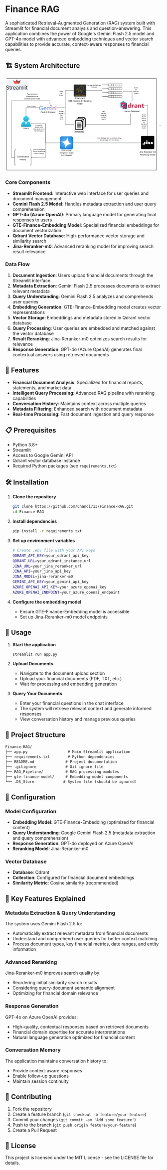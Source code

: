 
# Finance RAG

A sophisticated Retrieval-Augmented Generation (RAG) system built with Streamlit for financial document analysis and question-answering. This application combines the power of Google's Gemini Flash 2.5 model and GPT-4o model with advanced embedding techniques and vector search capabilities to provide accurate, context-aware responses to financial queries.

## 🏗️ System Architecture

![FinanceRAG System Architecture](https://github.com/Chandi713/Finance-RAG/blob/main/FinanceRAG%20System%20Architecture%20(2).jpeg)

### Core Components

- **Streamlit Frontend**: Interactive web interface for user queries and document management
- **Gemini Flash 2.5 Model**: Handles metadata extraction and user query comprehension
- **GPT-4o (Azure OpenAI)**: Primary language model for generating final responses to users
- **GTE-Finance-Embedding Model**: Specialized financial embeddings for document vectorization
- **Qdrant Vector Database**: High-performance vector storage and similarity search
- **Jina-Reranker-m0**: Advanced reranking model for improving search result relevance

### Data Flow

1. **Document Ingestion**: Users upload financial documents through the Streamlit interface
2. **Metadata Extraction**: Gemini Flash 2.5 processes documents to extract relevant metadata
3. **Query Understanding**: Gemini Flash 2.5 analyzes and comprehends user queries
4. **Embedding Generation**: GTE-Finance-Embedding model creates vector representations
5. **Vector Storage**: Embeddings and metadata stored in Qdrant vector database
6. **Query Processing**: User queries are embedded and matched against the vector database
7. **Result Reranking**: Jina-Reranker-m0 optimizes search results for relevance
8. **Response Generation**: GPT-4o (Azure OpenAI) generates final contextual answers using retrieved documents

## 🚀 Features

- **Financial Document Analysis**: Specialized for financial reports, statements, and market data
- **Intelligent Query Processing**: Advanced RAG pipeline with reranking capabilities
- **Conversation History**: Maintains context across multiple queries
- **Metadata Filtering**: Enhanced search with document metadata
- **Real-time Processing**: Fast document ingestion and query response

## 📋 Prerequisites

- Python 3.8+
- Streamlit
- Access to Google Gemini API
- Qdrant vector database instance
- Required Python packages (see `requirements.txt`)

## 🛠️ Installation

1. **Clone the repository**
   ```bash
   git clone https://github.com/Chandi713/Finance-RAG.git
   cd Finance-RAG
   ```

2. **Install dependencies**
   ```bash
   pip install -r requirements.txt
   ```

3. **Set up environment variables**
   ```bash
   # Create .env file with your API keys
   QDRANT_API_KEY=your_qdrant_api_key
   QDRANT_URL=your_qdrant_instance_url
   JINA_URL=your_jina_reranker_url
   JINA_API=your_jina_api_key
   JINA_MODEL=jina-reranker-m0
   GEMINI_API_KEY=your_gemini_api_key
   AZURE_OPENAI_API_KEY=your_azure_openai_key
   AZURE_OPENAI_ENDPOINT=your_azure_openai_endpoint
   ```

4. **Configure the embedding model**
   - Ensure GTE-Finance-Embedding model is accessible
   - Set up Jina-Reranker-m0 model endpoints

## 🚀 Usage

1. **Start the application**
   ```bash
   streamlit run app.py
   ```

2. **Upload Documents**
   - Navigate to the document upload section
   - Upload your financial documents (PDF, TXT, etc.)
   - Wait for processing and embedding generation

3. **Query Your Documents**
   - Enter your financial questions in the chat interface
   - The system will retrieve relevant context and generate informed responses
   - View conversation history and manage previous queries

## 📁 Project Structure

```
Finance-RAG/
├── app.py                  # Main Streamlit application
├── requirements.txt        # Python dependencies
├── README.md              # Project documentation
├── .gitignore             # Git ignore file
├── RAG_Pipeline/          # RAG processing modules
├── gte-finance-model/     # Embedding model components
└── .DS_Store             # System file (should be ignored)
```

## 🔧 Configuration

### Model Configuration
- **Embedding Model**: GTE-Finance-Embedding (optimized for financial content)
- **Query Understanding**: Google Gemini Flash 2.5 (metadata extraction and query comprehension)
- **Response Generation**: GPT-4o deployed on Azure OpenAI
- **Reranking Model**: Jina-Reranker-m0

### Vector Database
- **Database**: Qdrant
- **Collection**: Configured for financial document embeddings
- **Similarity Metric**: Cosine similarity (recommended)

## 🎯 Key Features Explained

### Metadata Extraction & Query Understanding
The system uses Gemini Flash 2.5 to:
- Automatically extract relevant metadata from financial documents
- Understand and comprehend user queries for better context matching
- Process document types, key financial metrics, date ranges, and entity information

### Advanced Reranking
Jina-Reranker-m0 improves search quality by:
- Reordering initial similarity search results
- Considering query-document semantic alignment
- Optimizing for financial domain relevance

### Response Generation
GPT-4o on Azure OpenAI provides:
- High-quality, contextual responses based on retrieved documents
- Financial domain expertise for accurate interpretations
- Natural language generation optimized for financial content

### Conversation Memory
The application maintains conversation history to:
- Provide context-aware responses
- Enable follow-up questions
- Maintain session continuity

## 🤝 Contributing

1. Fork the repository
2. Create a feature branch (`git checkout -b feature/your-feature`)
3. Commit your changes (`git commit -am 'Add some feature'`)
4. Push to the branch (`git push origin feature/your-feature`)
5. Create a Pull Request

## 📄 License

This project is licensed under the MIT License - see the LICENSE file for details.

